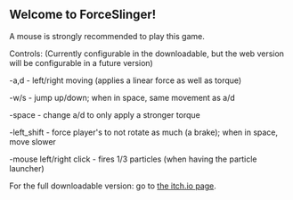 ## Welcome to ForceSlinger!

A mouse is strongly recommended to play this game.

Controls: (Currently configurable in the downloadable, but the web version will be configurable in a future version)

-a,d - left/right moving (applies a linear force as well as torque)

-w/s - jump up/down; when in space, same movement as a/d

-space - change a/d to only apply a stronger torque

-left_shift - force player's to not rotate as much (a brake); when in space, move slower

-mouse left/right click - fires 1/3 particles (when having the particle launcher)

For the full downloadable version: go to [the itch.io page](https://lammarco.itch.io/forceslinger).
